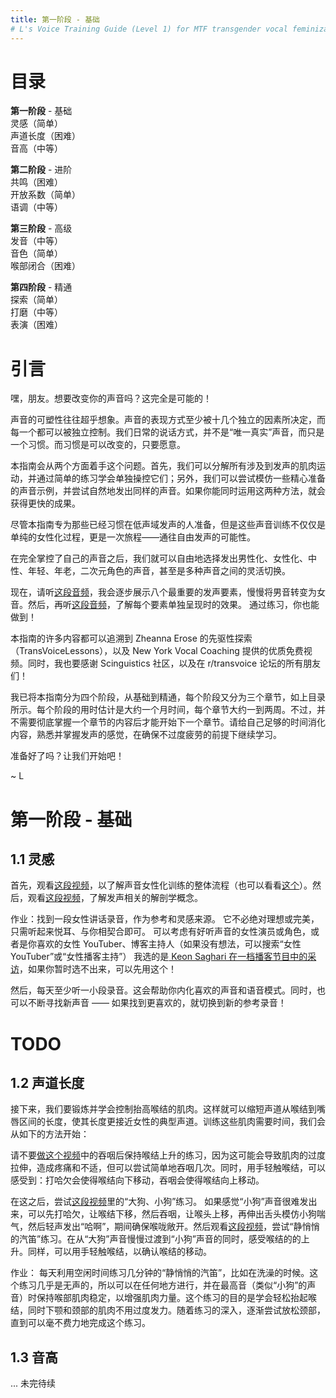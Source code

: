 ```yaml
---
title: 第一阶段 - 基础
# L's Voice Training Guide (Level 1) for MTF transgender vocal feminization
---
```


# 目录

**第一阶段** - 基础   
灵感（简单）  
声道长度（困难）  
音高（中等）

**第二阶段** - 进阶   
共鸣（困难）  
开放系数（简单）  
语调（中等）  

**第三阶段** - 高级  
发音（中等）  
音色（简单）  
喉部闭合（困难）  

**第四阶段** - 精通  
探索（简单）  
打磨（中等）  
表演（困难）  

<!-- Level 1 - Foundations
1. Inspiration *
2. Vocal Tract Length ***
3. Pitch **

Level 2 - Intermediate
4. Resonance ***
5. Open Quotient *
6. Intonation **

Level 3 - Advanced
7. Articulation **
8. Vocal Twang *
9. Throat Closure ***

Level 4 - Mastery
10. Exploration *
11. Polishing **
12. Performance *** -->

<!-- *easy **medium ***hard -->

<!-- 
Introduction
-->

# 引言

<!--
Hey, friend. Want to change your voice? Well... you can - that's an option.

Your voice is much more malleable than you may realize. There are at least a dozen different dimensions that you can learn to control independently to change the sound of your voice. The way you talk right now is not your one "true" voice, it is a habit. A habit that can be changed, if you so choose.

I like to come at this challenge from two angles. One is to break down all the muscle movements involved and learn to manipulate them individually, through simple drills. The other is to listen to carefully selected example voices and learn to imitate them, intuitively. You will get results much faster by using both, as you do in this guide.
-->
嘿，朋友。想要改变你的声音吗？这完全是可能的！

声音的可塑性往往超乎想象。声音的表现方式至少被十几个独立的因素所决定，而每一个都可以被独立控制。我们日常的说话方式，并不是“唯一真实”声音，而只是一个习惯。而习惯是可以改变的，只要愿意。

本指南会从两个方面着手这个问题。首先，我们可以分解所有涉及到发声的肌肉运动，并通过简单的练习学会单独操控它们；另外，我们可以尝试模仿一些精心准备的声音示例，并尝试自然地发出同样的声音。如果你能同时运用这两种方法，就会获得更快的成果。

<!--
My approach to voice training is not a process of feminization. It is a journey in flexibility, to full fluency over the entire possibility space of your voice. This guide is aimed at those of you who are already comfortable in the masculine end of the spectrum. With the exercises I've gathered here, you will familiarize yourself with the feminine end - and everything in between.

Once you have gained complete freedom across your vocal range, you can choose exactly where you'd like to live - whether that is within one voice, or two. Or three. Masculine, feminine, or androgynous, young or old, human or cartoon. Any or all. It's up to you.

So now, listen to this clip to hear me demonstrate the eight most important elements for vocal feminization, gradually transforming a masculine voice into a feminine one. Then, listen to this clip to hear how they sound one at a time, in isolation. With practice, you can learn to do this too!
-->
尽管本指南专为那些已经习惯在低声域发声的人准备，但是这些声音训练不仅仅是单纯的女性化过程，更是一次旅程——通往自由发声的可能性。

在完全掌控了自己的声音之后，我们就可以自由地选择发出男性化、女性化、中性、年轻、年老，二次元角色的声音，甚至是多种声音之间的灵活切换。

现在，请听[这段音频](https://clyp.it/5eq3io3u)，我会逐步展示八个最重要的发声要素，慢慢将男音转变为女音。然后，再听[这段音频](https://clyp.it/ggetrab2)，了解每个要素单独呈现时的效果。
通过练习，你也能做到！


<!--

Most of the material in this guide can be traced back to the pioneering work of Zheanna Erose of TransVoiceLessons, as well as the excellent free tutorial videos at New York Vocal Coaching. Many thanks, also, to the Scinguistics community, and of course, all of you lovely people here on r/transvoice!

I've organized this guide into four levels, from Foundations to Mastery, each split into three subsections. You could easily spend a month on each level - a week or two per subsection. But you don't have to master each subsection before moving on to the next. Just give yourself enough time to digest the material and get a feel for it, and then start the next subsection as soon as you no longer feel overwhelmed.

Ready? Let's begin. 
-->

本指南的许多内容都可以追溯到 Zheanna Erose 的先驱性探索（TransVoiceLessons），以及 New York Vocal Coaching 提供的优质免费视频。同时，我也要感谢 Scinguistics 社区，以及在 r/transvoice 论坛的所有朋友们！

我已将本指南分为四个阶段，从基础到精通，每个阶段又分为三个章节，如上目录所示。每个阶段的用时估计是大约一个月时间，每个章节大约一到两周。不过，并不需要彻底掌握一个章节的内容后才能开始下一个章节。请给自己足够的时间消化内容，熟悉并掌握发声的感觉，在确保不过度疲劳的前提下继续学习。


准备好了吗？让我们开始吧！

~ L

<!-- 
Level 1 - Foundations
-->
# 第一阶段 - 基础 

<!--
1. Inspiration
-->
## 1.1 灵感

<!--
Start by watching this video for a really quick overview of the voice feminization process (and optionally, this video to learn more about the acoustic theory involved). Then watch this video for a breakdown of the vocal anatomy involved.

Your homework is to find a recording of a female speaking voice that you'd like to be able to imitate, that can serve as an inspiration and a point of reference. It doesn't have to be the one perfect, ultimate voice - just find one or two examples that seem pleasant and relatable. Think of female actresses or characters with nice voices, or YouTubers or podcast hosts you enjoy (search for "female youtubers" or "female podcast hosts" if you need some ideas). Mine is this podcast interview with Keon Saghari. Go ahead and use that if you can't decide on one right now!

Then start listening to it, at least a little bit every day. This will help you internalize the sounds and speech patterns of the voice that you like. And be on the lookout for new voices - if you find one you like better, start listening to that one instead!
-->

首先，观看[这段视频](https://youtu.be/dZKzuVfUv3E)，以了解声音女性化训练的整体流程（也可以看看[这个](https://youtu.be/ynFqjE2AEGk)）。然后，观看[这段视频](https://youtu.be/xVAVi11kzbM?t=133)，了解发声相关的解剖学概念。

作业：找到一段女性讲话录音，作为参考和灵感来源。
它不必绝对理想或完美，只需听起来悦耳、与你相契合即可。
可以考虑有好听声音的女性演员或角色，或者是你喜欢的女性 YouTuber、博客主持人（如果没有想法，可以搜索“女性 YouTuber”或“女性播客主持”）
我选的是[ Keon Saghari 在一档播客节目中的采访](https://drive.google.com/open?id=1pIUvhv59np_tDRK7w0s75IQ3ByIoG6bs)，如果你暂时选不出来，可以先用这个！

然后，每天至少听一小段录音。这会帮助你内化喜欢的声音和语音模式。同时，也可以不断寻找新声音 —— 如果找到更喜欢的，就切换到新的参考录音！


# TODO
<!-- 
2. Vocal Tract Length
-->
## 1.2 声道长度

<!--
Next you want to start strengthening and learning to control the muscles that raise your larynx (or voice box). This is how you shorten the length of your vocal tract, from your larynx to your lips, to match the proportions of a typical female vocal tract. Building these muscles will take a while, so we'll start with this first.

Do not do the swallow-and-hold exercise from this video, as the hold can cause unnecessary strain, but do try swallowing a few times. You want to touch your larynx (Adam's apple) lightly with your finger, and then yawn and feel it move down, and then swallow and feel it move up.

Once you have felt this a few times, watch this video and try the "big dog, small dog" exercise. If you're having trouble with the small dog, it can help to start yawning, to bring the larynx down, and then start to swallow to bring the larynx up, and then stick your tongue out like a dog panting and say "ahh" in a whisper to make sure you're not closing off your throat. Then watch this video and try the whisper siren exercise. You want to smoothly slide from a big dog "uhh" to a small dog "ehh" as your larynx slides upward. Again, place a finger or two lightly on your throat to feel your larynx move up and down.

Your homework is to practice the whisper siren for few minutes whenever you remember, throughout the day - say, whenever you go to the bathroom. It's almost silent, so you can do it anywhere and practice holding your muscles in place at the top (the high end of the siren, or the small dog) to build strength. Eventually, you want to learn to lift your larynx easily, without straining the muscles in your jaw and neck. As you get more comfortable with it, try to relax your neck a little bit more each time, until you can do it without tension. -->

接下来，我们要锻炼并学会控制抬高喉结的肌肉。这样就可以缩短声道从喉结到嘴唇区间的长度，使其长度更接近女性的典型声道。训练这些肌肉需要时间，我们会从如下的方法开始：

请不要[做这个视频](https://youtu.be/aWWevU4A5mU)中的吞咽后保持喉结上升的练习，因为这可能会导致肌肉的过度拉伸，造成疼痛和不适，但可以尝试简单地吞咽几次。同时，用手轻触喉结，可以感受到：打哈欠会使得喉结向下移动，吞咽会使得喉结向上移动。

在这之后，尝试[这段视频](https://youtu.be/mx4dPWKVt9o)里的“大狗、小狗”练习。
如果感觉“小狗”声音很难发出来，可以先打哈欠，让喉结下移，然后吞咽，让喉头上移，再伸出舌头模仿小狗喘气，然后轻声发出“哈啊”，期间确保喉咙敞开。然后观看[这段视频](https://youtu.be/F6Noi2qERus)，尝试“静悄悄的汽笛”练习。在从“大狗”声音慢慢过渡到“小狗”声音的同时，感受喉结的的上升。同样，可以用手轻触喉结，以确认喉结的移动。


作业：
每天利用空闲时间练习几分钟的“静悄悄的汽笛”，比如在洗澡的时候。这个练习几乎是无声的，所以可以在任何地方进行，并在最高音（类似“小狗”的声音）时保持喉部肌肉稳定，以增强肌肉力量。这个练习的目的是学会轻松抬起喉结，同时下颚和颈部的肌肉不用过度发力。随着练习的深入，逐渐尝试放松颈部，直到可以毫不费力地完成这个练习。

<!-- 
3. Pitch
-->

## 1.3 音高

<!--
Keep doing the previous exercises every day, but when you're ready for something more, you can start working on your pitch, or how high or low your voice is. Pitch is just one of many elements, and not even the most important, but it's probably the most well-known difference between the average male and female voice.

In addition to pitch, there are several registers that your voice will lock into at different points along your range, each with a different sound quality. Watch this video to hear the differences between a chest voice and a falsetto (and a mix voice, which is technically the same register as your chest voice, your modal register). Follow along with the warmups in this video, and then try switching between the registers a few times, both singing and speaking.

Then download the Android app Vocal Pitch Monitor (or Vocal Pitch Monitor on iOS) and in the settings, change the Scale to D Major and check the box to Display frequency in Hz. With the app running, talk in your starting voice and see where your pitch falls, naturally. A typical male speaking voice will stay between D2 and D3 (which are marked by horizontal lines, since we set the Scale to D Major). Now try talking higher and higher in pitch, until your voice is in the female range, around D3 (150 Hz) and above. Don't go higher than D4 (300 Hz), though, or you'll sound like a cartoon character!

You might find that you start in your modal register when you're in the male range, but flip over into falsetto at some point in order to get into the female range. Or you might find that you have to strain and shout to get that high. If that happens, just go back down to the pitch where you can still speak comfortably in your modal register and don't worry about going higher for now.

Your homework is to set aside some time every day (say, half an hour) to warm up with the video above and then practice speaking in the female range (between D3 and D4, or 150-300 Hz) or as close as you can get without straining or going into a falsetto. You can just say random things that pop into your head, recite lines from memory, or read a book or reddit comments out loud, while keeping an eye on your pitch in Vocal Pitch Monitor.

It might sound terrible, but that's okay - the important thing is to get used to speaking in that range. Drink water throughout and take a break if you feel your voice getting strained or hoarse.
 -->



... 未完待续

<!-- (continue to Level 2 - Intermediate...) -->


<!-- 第二章  -->

